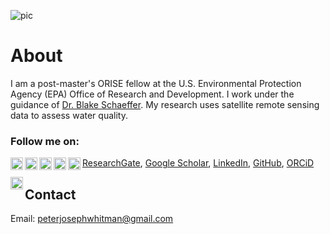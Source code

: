 ![pic](https://peterwhitman.github.io/images/cover_photo.png)

# About

I am a post-master's ORISE fellow at the U.S. Environmental Protection Agency (EPA) Office of Research and Development. I work under the guidance of [Dr. Blake Schaeffer](https://www.epa.gov/sciencematters/meet-epa-scientist-blake-schaeffer-phd). My research uses satellite remote sensing data to assess water quality. 

### Follow me on: 

<img align="left" width="20" height="20" src="https://peterwhitman.github.io/logos/researchgate.png"> [ResearchGate](https://www.researchgate.net/profile/Peter-Whitman-2), 
<img align="left" width="20" height="20" src="https://peterwhitman.github.io/logos/google_scholar.png"> [Google Scholar](https://scholar.google.com/citations?user=LsvNktAAAAAJ&hl=en&authuser=1),
<img align="left" width="20" height="20" src="https://peterwhitman.github.io/logos/linkedin.png"> [LinkedIn](https://www.linkedin.com/in/peter-whitman/), 
<img align="left" width="20" height="20" src="https://peterwhitman.github.io/logos/github.png"> [GitHub](https://github.com/peterwhitman),
<img align="left" width="20" height="20" src="https://peterwhitman.github.io/logos/orcid.png"> [ORCiD](https://orcid.org/0000-0001-9207-0177) 

<a href="https://www.researchgate.net/profile/Peter-Whitman-2"><img align="left" width="20" height="20" src="https://peterwhitman.github.io/logos/researchgate.png" alt ="ResearchGate"></a>





## Contact 

Email: [peterjosephwhitman@gmail.com](peterjosephwhitman@gmail.com)

